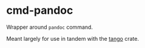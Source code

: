 cmd-pandoc
==========

Wrapper around `pandoc` command.

Meant largely for use in tandem with the [tango][] crate.

[tango]: https://github.com/pnkfelix/tango

